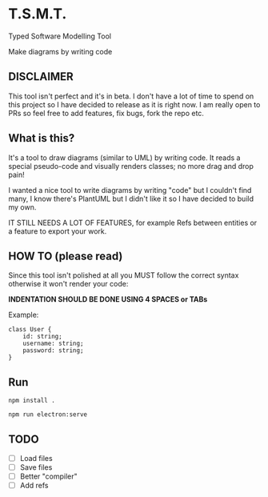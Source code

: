 # T.S.M.T.

Typed Software Modelling Tool

Make diagrams by writing code

## DISCLAIMER

This tool isn't perfect and it's in beta. I don't have a lot of time to spend on this project so I have decided to release as it is right now. I am really open to PRs so feel free to add features, fix bugs, fork the repo etc.

## What is this?

It's a tool to draw diagrams (similar to UML) by writing code. It reads a special pseudo-code and visually renders classes; no more drag and drop pain!

I wanted a nice tool to write diagrams by writing "code" but I couldn't find many, I know there's PlantUML but I didn't like it so I have decided to build my own.

IT STILL NEEDS A LOT OF FEATURES, for example Refs between entities or a feature to export your work.

## HOW TO (please read)

Since this tool isn't polished at all you MUST follow the correct syntax otherwise it won't render your code:

**INDENTATION SHOULD BE DONE USING 4 SPACES or TABs**

Example:

```
class User {
    id: string;
    username: string;
    password: string;
}

```

## Run

`npm install .`

`npm run electron:serve`

## TODO

-   [ ] Load files
-   [ ] Save files
-   [ ] Better "compiler"
-   [ ] Add refs
